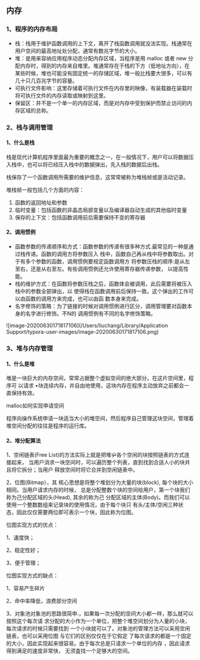 ## 													内存

### 1、程序的内存布局

- 栈：栈用于维护函数调用的上下文，离开了栈函数调用就没法实现。栈通常在用户空间的最高地址处分配，通常有数兆字节的大小。
- 堆：是用来容纳应用程序动态分配内存区域，当程序是用 malloc 或者 new 分配内存时，得到的内存来自堆里。堆通常存在于栈的下方（低地址方向），在某些时候，堆也可能没有固定统一的存储区域，堆一般比栈要大很多，可以有几十只几百兆字节的容量。
- 可执行文件影响：这里存储着可执行文件在内存里的映像，有装载器在装载时将可执行文件的内存读取或映射到这里。
- 保留区：并不是一个单一的内存区域，而是对内存中受到保护而禁止访问的内存区域的总称。

### 2、栈与调用管理

#### 1、什么是栈

栈是现代计算机程序里面最为重要的概念之一，在一般情况下，用户可以将数据压入栈中，也可以将已经压入栈中的数据弹出，先入栈的数据后出栈。

栈保存了一个函数调用所需要的维护信息，这常常被称为堆栈帧或是活动记录。

堆栈帧一般包括几个方面的内容：

1. 函数的返回地址和参数
2. 临时变量：包括函数的非晶态局部变量以及编译器自动生成的其他临时变量
3. 保存的上下文：包括函数调用前后需要保持不变的寄存器

#### 2、调用惯例

- 函数参数的传递顺序和方式：函数参数的传递有很多种方式.最常见的一种是通过栈传递。函数的调用方将参数压入 栈中，函数自己再从栈中将参数取出。对于有多个参数的函数，调用惯例要规定函数调用方 将参数压栈的顺序:是从左至右，还是从右至左。有些调用惯例还允许使用寄存器传递参数， 以提高性能。
- 栈的维护方式：在函数将参数压栈之后，函数体会被调用，此后需要将被压入栈中的参数全部弹出，以 使得栈在函数调用前后保持一致。这个弹出的工作可以由函数的调用方来完成，也可以由函 数本身来完成。
- 名字修饰的策略：为了链接的时候对调用惯例进行区分，调用管理要对函数本身的名字进行修饰。不N的 调用惯例有不同的名字修饰策略。

![image-20200630171817106](/Users/liuchang/Library/Application Support/typora-user-images/image-20200630171817106.png)

### 3、堆与内存管理

#### 1、什么是堆

堆是一块巨大的内存空间，常常占据整个虚拟空间的绝大部分。在这片空间里，程序可 以请求 •块连续内存，并自由地使用，这块内存在程序主动放弃之前都会一直保持有效。

malloc如何实现申请空间

程序向操作系统申请一块适当大小的堆空间，然后程序自己管理这块空间，管理着堆空间分配的往往是程序的运行库。

#### 2、堆分配算法

1、空闲链表(Free List)的方法实际上就是把堆屮各个空闲的块按照链表的方式连接起来， 当用户消求一块空间时，可以遍历整个列表，直到找到合适人小的块并且将它拆分；当用户 释放空间时将它合并到空闲链表中。

2、位图(Bitmap〉，其 核心思想是将整个堆划分为大量的块(block), 每个块的大小相同。当用户请求内存的时候， 总是分配整数个块的空间给用户，第一个块我们称为己分配区域的头(Head), 其余的称为己 分配区域的主体(Body)。而我们可以使用一个整数数组来记录块的使用情况，由于每个块只 有头/主体/空闲三种状态，因此仅仅需要两位即可表示一个块，因此称为位图。

位图实现方式的优点：

1、速度快；

2、稳定性好；

3、便于管理；

位图实现方式的缺点：

1、容易产生碎片

2、命中率降低，浪费部分空间

3、对象池对象池的思路很简申.，如果每一次分配的空间大小都一样，那么就可以按照这个每次请 求分配的大小作为一个单位，把整个堆空间划分为人量的小块，每次请求的时候只需要找到 一个小块就可以了。对象池的管理方法可以采用空闲链表，也可以采用位图 与它们的区别仅仅在于它假定 了每次请求的都是一个固定的大小，因此实现起来很容易。由于每次总是只请求一个单位的内存 ，因此请求得到满足的速度非常快， 无须査找一个足够大的空间。